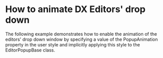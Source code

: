 # How to animate DX Editors' drop down


<p>The following example demonstrates how to enable the animation of the editors' drop down window by specifying a value of the PopupAnimation property in the user style and implicitly applying this style to the EditorPopupBase class.</p>

<br/>


